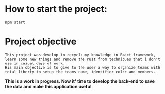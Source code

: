 # How to start the project:
    npm start


# Project objective

    This project was develop to recycle my knowledge in React framework, learn some new things and remove the rust from techniques that i don't use in casual days of work.
    His main objective is to give to the user a way to organize teams with total liberty to setup the teams name, identifier color and members.

__This is a work in progress. Now it' time to develop the back-end to save the data and make this application useful__